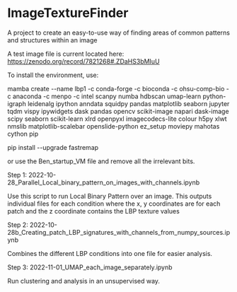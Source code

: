 # ImageTextureFinder
A project to create an easy-to-use way of finding areas of common patterns and structures within an image

A test image file is current located here:
https://zenodo.org/record/7821268#.ZDaHS3bMIuU

To install the environment, use:

mamba create --name  lbp1 -c conda-forge -c bioconda -c ohsu-comp-bio -c anaconda -c menpo -c intel scanpy numba hdbscan umap-learn python-igraph leidenalg ipython anndata squidpy pandas matplotlib seaborn jupyter tqdm vispy ipywidgets dask pandas opencv scikit-image napari dask-image scipy seaborn scikit-learn xlrd openpyxl imagecodecs-lite colour h5py xlwt nmslib matplotlib-scalebar openslide-python ez_setup moviepy mahotas cython pip

pip install --upgrade fastremap

or use the Ben_startup_VM file and remove all the irrelevant bits.

Step 1: 2022-10-28_Parallel_Local_binary_pattern_on_images_with_channels.ipynb

Use this script to run Local Binary Pattern over an image.
This outputs individual files for each condition where the x, y coordinates are for each patch and the z coordinate contains the LBP texture values


Step 2: 2022-10-28b_Creating_patch_LBP_signatures_with_channels_from_numpy_sources.ipynb

Combines the different LBP conditions into one file for easier analysis.

Step 3: 2022-11-01_UMAP_each_image_separately.ipynb

Run clustering and analysis in an unsupervised way.

